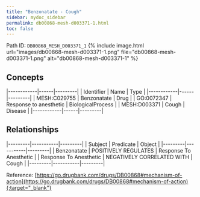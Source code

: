 ```yaml
---
title: "Benzonatate - Cough"
sidebar: mydoc_sidebar
permalink: db00868-mesh-d003371-1.html
toc: false 
---
```



Path ID: `DB00868_MESH_D003371_1`
{% include image.html url="images/db00868-mesh-d003371-1.png" file="db00868-mesh-d003371-1.png" alt="db00868-mesh-d003371-1" %}

## Concepts

|------------|------|---------|
| Identifier | Name | Type    |
|------------|------|---------|
| MESH:C029755 | Benzonatate | Drug |
| GO:0072347 | Response to anesthetic | BiologicalProcess |
| MESH:D003371 | Cough | Disease |
|------------|------|---------|

## Relationships

|---------|-----------|---------|
| Subject | Predicate | Object  |
|---------|-----------|---------|
| Benzonatate | POSITIVELY REGULATES | Response To Anesthetic |
| Response To Anesthetic | NEGATIVELY CORRELATED WITH | Cough |
|---------|-----------|---------|

Reference: [https://go.drugbank.com/drugs/DB00868#mechanism-of-action](https://go.drugbank.com/drugs/DB00868#mechanism-of-action){:target="_blank"}